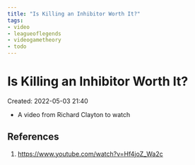 ```yaml
---
title: "Is Killing an Inhibitor Worth It?"
tags:
- video
- leagueoflegends
- videogametheory
- todo
---
```

# Is Killing an Inhibitor Worth It?
Created: 2022-05-03 21:40  

- A video from Richard Clayton to watch

## References
1. https://www.youtube.com/watch?v=Hf4joZ_Wa2c

